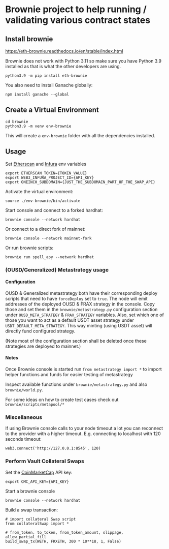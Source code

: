 # Brownie project to help running / validating various contract states

## Install brownie

https://eth-brownie.readthedocs.io/en/stable/index.html

Brownie does not work with Python 3.11 so make sure you have Python 3.9 installed as that is what the other developers are using.

```
python3.9 -m pip install eth-brownie
```

You also need to install Ganache globally:

```
npm install ganache --global
```

## Create a Virtual Environment

```
cd brownie
python3.9 -m venv env-brownie
```

This will create a `env-brownie` folder with all the dependencies installed.

## Usage

Set [Etherscan](https://docs.etherscan.io/) and [Infura](https://docs.infura.io/getting-started) env variables

```
export ETHERSCAN_TOKEN={TOKEN_VALUE}
export WEB3_INFURA_PROJECT_ID={API_KEY}
export ONEINCH_SUBDOMAIN={JUST_THE_SUBDOMAIN_PART_OF_THE_SWAP_API}
```

Activate the virtual environment:

```
source ./env-brownie/bin/activate
```

Start console and connect to a forked hardhat:

```
brownie console --network hardhat
```

Or connect to a direct fork of mainnet:

```
brownie console --network mainnet-fork
```

Or run brownie scripts:

```
brownie run spell_apy --network hardhat
```

### (OUSD/Generalized) Metastrategy usage

#### Configuration

OUSD & Generalized metastrategy both have their corresponding deploy scripts that need to
have `forceDeploy` set to `true`. The node will emit addresses of the deployed OUSD & FRAX strategy
in the console. Copy those and set them in the `brownie/metastrategy.py` configuration section under
`OUSD_META_STRATEGY` & `FRAX_STRATEGY` variables. Also, set which one of those you want to act as a
default USDT asset strategy under `USDT_DEFAULT_META_STRATEGY`. This way minting (using USDT asset) will
directly fund configured strategy.

(Note most of the configuration section shall be deleted once these strategies are deployed to mainnet.)

#### Notes

Once Brownie console is started run `from metastrategy import *` to import helper functions
and funds for easier testing of metastrategy

Inspect available functions under `brownie/metastrategy.py` and also `brownie/world.py`.

For some ideas on how to create test cases check out `brownie/scripts/metapool/*`

### Miscellaneous

If using Brownie console calls to your node timeout a lot you can reconnect to the provider with a higher timeout. E.g. connecting to localhost with 120 seconds timeout:

```
web3.connect('http://127.0.0.1:8545', 120)
```

### Perform Vault Collateral Swaps

Set the [CoinMarketCap](https://coinmarketcap.com/api/documentation/v1/) API key:

```
export CMC_API_KEY={API_KEY}
```

Start a brownie console

```
brownie console --network hardhat
```

Build a swap transaction:

```
# import collateral Swap script
from collateralSwap import *

# from_token, to_token, from_token_amount, slippage, allow_partial_fill
build_swap_tx(WETH, FRXETH, 300 * 10**18, 1, False)
```
